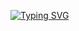 [![Typing SVG](https://readme-typing-svg.herokuapp.com?font=Roboto+&duration=3000&pause=600&color=008FFF&background=FFFFFF00&vCenter=true&width=435&lines=Furkan+Edizkan;Self+Taught+Software+Engineer;Robotic+Software+Engineer;Electric+Electronic+Engineer)](https://git.io/typing-svg)

